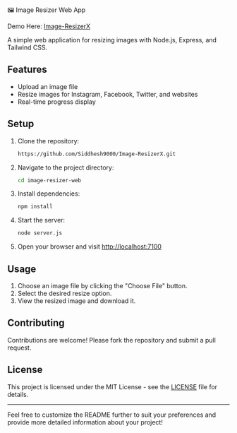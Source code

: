 🖼️ Image Resizer Web App

Demo Here:  [Image-ResizerX](https://siddhesh9000.github.io/Image-ResizerX/)

A simple web application for resizing images with Node.js, Express, and Tailwind CSS.

## Features

- Upload an image file
- Resize images for Instagram, Facebook, Twitter, and websites
- Real-time progress display

## Setup

1. Clone the repository:

   ```bash
   https://github.com/Siddhesh9000/Image-ResizerX.git
   ```

2. Navigate to the project directory:

   ```bash
   cd image-resizer-web
   ```

3. Install dependencies:

   ```bash
   npm install
   ```

4. Start the server:

   ```bash
   node server.js
   ```

5. Open your browser and visit [http://localhost:7100](http://localhost:7100)

## Usage

1. Choose an image file by clicking the "Choose File" button.
2. Select the desired resize option.
3. View the resized image and download it.

## Contributing

Contributions are welcome! Please fork the repository and submit a pull request.

## License

This project is licensed under the MIT License - see the [LICENSE](LICENSE) file for details.

---

Feel free to customize the README further to suit your preferences and provide more detailed information about your project!

